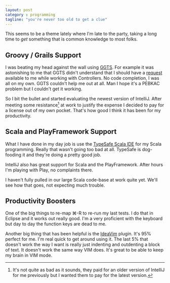 ```yaml
---
layout: post
category : programming
tagline: "you're never too old to get a clue"
---
```

This seems to be a theme lately where I'm late to the party, taking a long time
to *get* something that is common knowledge to most folks.

## Groovy / Grails Support
I was beating my head against the wall using [GGTS](http://grails.org/products/ggts).
For example it was astonishing to me that GGTS didn't understand that I should have a 
[request](http://grails.org/doc/2.2.1/ref/Servlet%20API/request.html) available to me 
while working with Controllers.  No code completion, I was all on my own.  GGTS 
couldn't help me out at all.  Man I hope it's a PEBKAC problem but I couldn't get it working.

So I bit the bullet and started evaluating the newest version of IntelliJ.  After meeting
some resistance[^1] at work to justify the expense 
I decided to pay for a license out
of my own pocket.  That's how good I think it has been for my productivity.

## Scala and PlayFramework Support
What I have done in my day job is use the [TypeSafe Scala IDE](http://scala-ide.org/) 
for my Scala programming.  Really that wasn't going too bad at all.  TypeSafe is 
dog-fooding it and they're doing a pretty good job.  

IntelliJ also has great support for Scala and the PlayFramework.  After hours I'm playing
with Play, no complaints there.

I haven't fully pulled in our large Scala code-base at work quite yet.  We'll see how that
goes, not expecting much trouble.

## Productivity Boosters
One of the big things to re-map &#8984;-R to re-run my last tests.  I do that in
Eclipse and it works out really good.  I'm a very proficient with the keyboard but
day to day the function keys are dead to me.

Another big thing that has been helpful is the [IdeaVim](http://plugins.jetbrains.com/plugin/164)
plugin.  It's 95% perfect for me.  I'm real quick to get around using it.  The last
5% that doesn't work the way I want is really just indenting and outdenting a block
of text.  It doesn't work the same way VIM does.  It's great to be able to keep my
brain in VIM mode.

[^1]: It's not quite as bad as it sounds, they paid for an older version of IntelliJ for me
previously but I wanted them to pay for the latest version.

